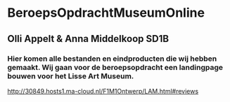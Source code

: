 # BeroepsOpdrachtMuseumOnline
## Olli Appelt & Anna Middelkoop SD1B
### Hier komen alle bestanden en eindproducten die wij hebben gemaakt. Wij gaan voor de beroepsopdracht een landingpage bouwen voor het Lisse Art Museum.
http://30849.hosts1.ma-cloud.nl/F1M1Ontwerp/LAM.html#reviews
